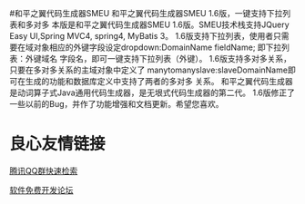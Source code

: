 #和平之翼代码生成器SMEU
和平之翼代码生成器SMEU 1.6版，一键支持下拉列表和多对多
本版是和平之翼代码生成器SMEU 1.6版。SMEU技术栈支持JQuery Easy UI,Spring MVC4,
spring4, MyBatis 3。
1.6版支持下拉列表，使用者只需要在域对象相应的外键字段设定dropdown:DomainName fieldName;
即下拉列表：外键域名 字段名，即可一键支持下拉列表（外键）。
1.6版支持多对多关系，只要在多对多关系的主域对象中定义了
manytomanyslave:slaveDomainName即可在生成的功能和数据库定义中支持了两者的多对多
关系。
和平之翼代码生成器是动词算子式Java通用代码生成器，是无垠式代码生成器的第二代。
1.6版修正了一些以前的Bug，并作了功能增强和文档更新。希望您喜欢。


 # 良心友情链接

[腾讯QQ群快速检索](http://u.720life.cn/s/8cf73f7c)

[软件免费开发论坛](http://u.720life.cn/s/bbb01dc0)